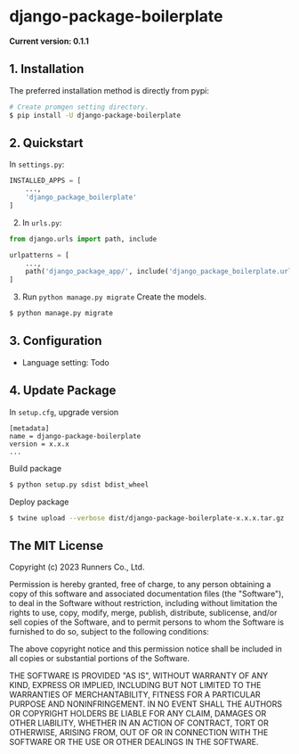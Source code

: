 # django-package-boilerplate
**Current version: 0.1.1**

## 1. Installation

The preferred installation method is directly from pypi:

```bash
# Create promgen setting directory.
$ pip install -U django-package-boilerplate
```

## 2. Quickstart

In ``settings.py``:

```python
INSTALLED_APPS = [
    ...,
    'django_package_boilerplate'
]
```

2. In ``urls.py``:

```python
from django.urls import path, include

urlpatterns = [
    ...,
    path('django_package_app/', include('django_package_boilerplate.urls')),
]
```

3. Run ``python manage.py migrate``
Create the models.
```bash
$ python manage.py migrate
```

## 3. Configuration
- Language setting: Todo

## 4. Update Package

In ``setup.cfg``, upgrade version
```
[metadata]
name = django-package-boilerplate
version = x.x.x
...
```

Build package
```bash
$ python setup.py sdist bdist_wheel
```

Deploy package
```bash
$ twine upload --verbose dist/django-package-boilerplate-x.x.x.tar.gz
```

## The MIT License

Copyright (c) 2023 Runners Co., Ltd.

Permission is hereby granted, free of charge, to any person obtaining a copy
of this software and associated documentation files (the "Software"), to deal
in the Software without restriction, including without limitation the rights
to use, copy, modify, merge, publish, distribute, sublicense, and/or sell
copies of the Software, and to permit persons to whom the Software is
furnished to do so, subject to the following conditions:

The above copyright notice and this permission notice shall be included in all
copies or substantial portions of the Software.

THE SOFTWARE IS PROVIDED "AS IS", WITHOUT WARRANTY OF ANY KIND, EXPRESS OR
IMPLIED, INCLUDING BUT NOT LIMITED TO THE WARRANTIES OF MERCHANTABILITY,
FITNESS FOR A PARTICULAR PURPOSE AND NONINFRINGEMENT. IN NO EVENT SHALL THE
AUTHORS OR COPYRIGHT HOLDERS BE LIABLE FOR ANY CLAIM, DAMAGES OR OTHER
LIABILITY, WHETHER IN AN ACTION OF CONTRACT, TORT OR OTHERWISE, ARISING FROM,
OUT OF OR IN CONNECTION WITH THE SOFTWARE OR THE USE OR OTHER DEALINGS IN THE
SOFTWARE.
